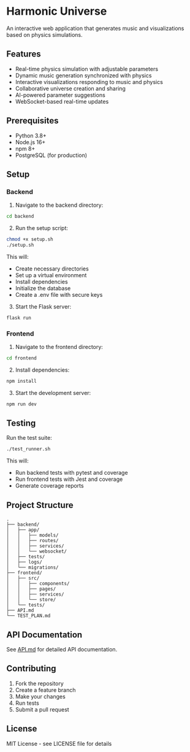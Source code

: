 # Harmonic Universe

An interactive web application that generates music and visualizations based on physics simulations.

## Features

- Real-time physics simulation with adjustable parameters
- Dynamic music generation synchronized with physics
- Interactive visualizations responding to music and physics
- Collaborative universe creation and sharing
- AI-powered parameter suggestions
- WebSocket-based real-time updates

## Prerequisites

- Python 3.8+
- Node.js 16+
- npm 8+
- PostgreSQL (for production)

## Setup

### Backend

1. Navigate to the backend directory:

```bash
cd backend
```

2. Run the setup script:

```bash
chmod +x setup.sh
./setup.sh
```

This will:

- Create necessary directories
- Set up a virtual environment
- Install dependencies
- Initialize the database
- Create a .env file with secure keys

3. Start the Flask server:

```bash
flask run
```

### Frontend

1. Navigate to the frontend directory:

```bash
cd frontend
```

2. Install dependencies:

```bash
npm install
```

3. Start the development server:

```bash
npm run dev
```

## Testing

Run the test suite:

```bash
./test_runner.sh
```

This will:

- Run backend tests with pytest and coverage
- Run frontend tests with Jest and coverage
- Generate coverage reports

## Project Structure

```
.
├── backend/
│   ├── app/
│   │   ├── models/
│   │   ├── routes/
│   │   ├── services/
│   │   └── websocket/
│   ├── tests/
│   ├── logs/
│   └── migrations/
├── frontend/
│   ├── src/
│   │   ├── components/
│   │   ├── pages/
│   │   ├── services/
│   │   └── store/
│   └── tests/
├── API.md
└── TEST_PLAN.md
```

## API Documentation

See [API.md](API.md) for detailed API documentation.

## Contributing

1. Fork the repository
2. Create a feature branch
3. Make your changes
4. Run tests
5. Submit a pull request

## License

MIT License - see LICENSE file for details
